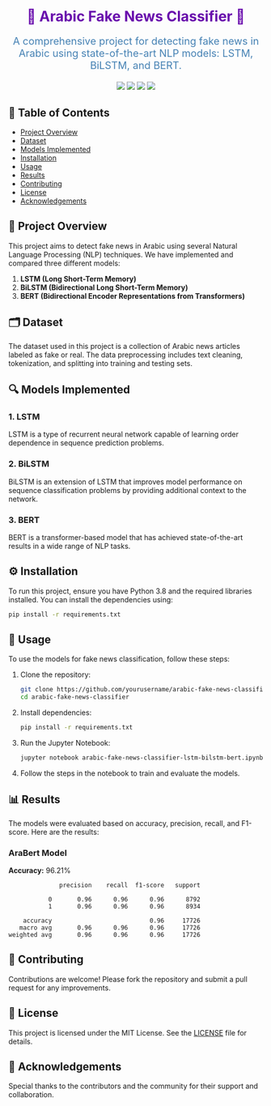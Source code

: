 
<h1 align="center" style="color:#6a0dad;">📰 Arabic Fake News Classifier 📰</h1>
<p align="center" style="font-size:20px;color:#4682b4;">A comprehensive project for detecting fake news in Arabic using state-of-the-art NLP models: LSTM, BiLSTM, and BERT.</p>

<p align="center">
  <img src="https://img.shields.io/badge/License-MIT-blue.svg">
  <img src="https://img.shields.io/badge/Python-3.8-blue.svg">
  <img src="https://img.shields.io/badge/Keras-2.4.3-orange.svg">
  <img src="https://img.shields.io/badge/transformers-4.5.1-yellow.svg">
</p>

## 📑 Table of Contents
- [Project Overview](#project-overview)
- [Dataset](#dataset)
- [Models Implemented](#models-implemented)
- [Installation](#installation)
- [Usage](#usage)
- [Results](#results)
- [Contributing](#contributing)
- [License](#license)
- [Acknowledgements](#acknowledgements)

## 📌 Project Overview
This project aims to detect fake news in Arabic using several Natural Language Processing (NLP) techniques. We have implemented and compared three different models:
1. **LSTM (Long Short-Term Memory)**
2. **BiLSTM (Bidirectional Long Short-Term Memory)**
3. **BERT (Bidirectional Encoder Representations from Transformers)**

## 🗂 Dataset
The dataset used in this project is a collection of Arabic news articles labeled as fake or real. The data preprocessing includes text cleaning, tokenization, and splitting into training and testing sets.

## 🔍 Models Implemented
### 1. LSTM
LSTM is a type of recurrent neural network capable of learning order dependence in sequence prediction problems.

### 2. BiLSTM
BiLSTM is an extension of LSTM that improves model performance on sequence classification problems by providing additional context to the network.

### 3. BERT
BERT is a transformer-based model that has achieved state-of-the-art results in a wide range of NLP tasks.

## ⚙️ Installation
To run this project, ensure you have Python 3.8 and the required libraries installed. You can install the dependencies using:

```bash
pip install -r requirements.txt
```

## 🚀 Usage
To use the models for fake news classification, follow these steps:

1. Clone the repository:
    ```bash
    git clone https://github.com/yourusername/arabic-fake-news-classifier.git
    cd arabic-fake-news-classifier
    ```

2. Install dependencies:
    ```bash
    pip install -r requirements.txt
    ```

3. Run the Jupyter Notebook:
    ```bash
    jupyter notebook arabic-fake-news-classifier-lstm-bilstm-bert.ipynb
    ```

4. Follow the steps in the notebook to train and evaluate the models.

## 📊 Results
The models were evaluated based on accuracy, precision, recall, and F1-score. Here are the results:

### AraBert Model
**Accuracy:** 96.21%
```plaintext
              precision    recall  f1-score   support

           0       0.96      0.96      0.96      8792
           1       0.96      0.96      0.96      8934

    accuracy                           0.96     17726
   macro avg       0.96      0.96      0.96     17726
weighted avg       0.96      0.96      0.96     17726
```

## 🤝 Contributing
Contributions are welcome! Please fork the repository and submit a pull request for any improvements.

## 📄 License
This project is licensed under the MIT License. See the [LICENSE](LICENSE) file for details.

## 🙏 Acknowledgements
Special thanks to the contributors and the community for their support and collaboration.
